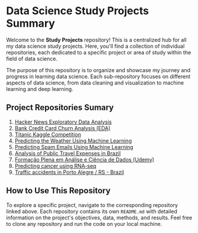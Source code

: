 # Data Science Study Projects Summary

Welcome to the **Study Projects** repository! This is a centralized hub for all my data science study projects. Here, you'll find a collection of individual repositories, each dedicated to a specific project or area of study within the field of data science.

The purpose of this repository is to organize and showcase my journey and progress in learning data science. Each sub-repository focuses on different aspects of data science, from data cleaning and visualization to machine learning and deep learning.

## Project Repositories Sumary

1. [Hacker News Exploratory Data Analysis](https://github.com/rdcar/hacker-news-eda)
2. [Bank Credit Card Churn Analysis (EDA)](https://github.com/rdcar/credit-card-churn-analysis)
3. [Titanic Kaggle Competition](https://github.com/rdcar/titanic)
4. [Predicting the Weather Using Machine Learning](https://github.com/rdcar/weather-prediction)
5. [Predicting Spam Emails Using Machine Learning](https://github.com/rdcar/spam-detector)
6. [Analysis of Public Travel Expenses in Brazil](https://github.com/rdcar/federal-travel-spending-breakdown)
7. [Formação Plena em Análise e Ciência de Dados (Udemy)](https://github.com/rdcar/formacao-plena-analise-e-ciencia-de-dados-projects)
8. [Predicting cancer using RNA-seq](https://github.com/rdcar/cancer-predict-RNA)
9. [Traffic accidents in Porto Alegre / RS - Brazil](https://github.com/rdcar/acidentes-poa)

## How to Use This Repository

To explore a specific project, navigate to the corresponding repository linked above. Each repository contains its own `README.md` with detailed information on the project's objectives, data, methods, and results. Feel free to clone any repository and run the code on your local machine.
